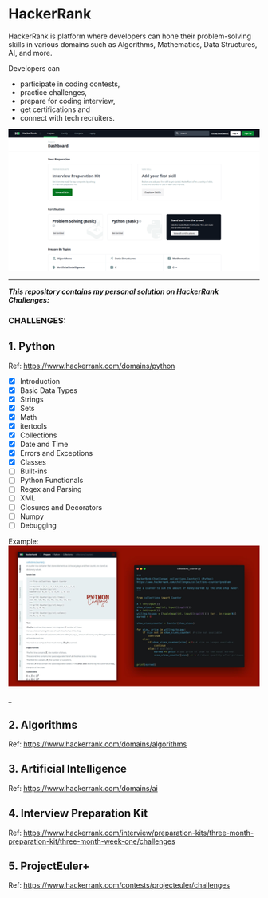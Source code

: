 # HackerRank

HackerRank is platform where developers can hone their problem-solving skills in various domains such as Algorithms, Mathematics, Data Structures, AI, and more. 

Developers can 
- participate in coding contests, 
- practice challenges, 
- prepare for coding interview, 
- get certifications and 
- connect with tech recruiters.

![hackerrank website](./hackerrank.png)
___

**_This repository contains my personal solution on HackerRank Challenges:_**

### CHALLENGES:

## 1. Python
Ref: https://www.hackerrank.com/domains/python

- [x] Introduction
- [x] Basic Data Types
- [x] Strings
- [x] Sets
- [x] Math
- [x] itertools
- [x] Collections
- [x] Date and Time
- [x] Errors and Exceptions
- [x] Classes
- [ ] Built-ins
- [ ] Python Functionals
- [ ] Regex and Parsing
- [ ] XML
- [ ] Closures and Decorators
- [ ] Numpy
- [ ] Debugging

Example:
![hackerrank python challenge](./hackerrank_python_challenge.jpg)

_

## 2. Algorithms
Ref: https://www.hackerrank.com/domains/algorithms

## 3. Artificial Intelligence
Ref: https://www.hackerrank.com/domains/ai

## 4. Interview Preparation Kit
Ref: https://www.hackerrank.com/interview/preparation-kits/three-month-preparation-kit/three-month-week-one/challenges


## 5. ProjectEuler+
Ref: https://www.hackerrank.com/contests/projecteuler/challenges



